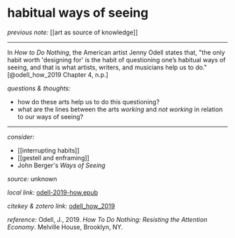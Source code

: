 # habitual ways of seeing

_previous note:_ [[art as source of knowledge]]

---

In _How to Do Nothing_, the American artist Jenny Odell states that, "the only habit worth 'designing for' is the habit of questioning one’s habitual ways of seeing, and that is what artists, writers, and musicians help us to do."[@odell_how_2019 Chapter 4, n.p.]

_questions & thoughts:_

- how do these arts help us to do this questioning? 
- what are the lines between the arts _working_ and _not working_ in relation to our ways of seeing?

--- 

_consider:_

- [[interrupting habits]]
- [[gestell and enframing]]
- John Berger's _Ways of Seeing_

_source:_ unknown

_local link:_ [odell-2019-how.epub](hook://file/mT5f5DzFc?p=RHJvcGJveC9iaWJsaW9ncmFwaHkgcGRmcw==&n=odell-2019-how.epub)

_citekey & zotero link:_ [odell_how_2019](zotero://select/items/1_SZ9GBQGD)

_reference:_ Odell, J., 2019. _How To Do Nothing: Resisting the Attention Economy_. Melville House, Brooklyn, NY.


